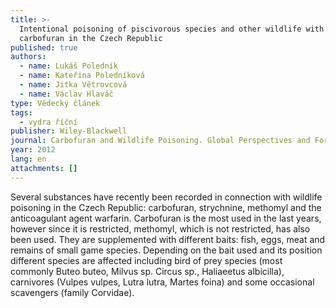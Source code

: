 ```yaml
---
title: >-
  Intentional poisoning of piscivorous species and other wildlife with
  carbofuran in the Czech Republic
published: true
authors:
  - name: Lukáš Poledník
  - name: Kateřina Poledníková
  - name: Jitka Větrovcová
  - name: Václav Hlaváč
type: Vědecký článek
tags:
  - vydra říční
publisher: Wiley-Blackwell
journal: Carbofuran and Wildlife Poisoning. Global Perspectives and Forensic Approaches
year: 2012
lang: en
attachments: []
---
```

Several substances have recently been recorded in connection with wildlife poisoning in the Czech Republic: carbofuran, strychnine, methomyl and the anticoagulant agent warfarin. Carbofuran is the most used in the last years, however since it is restricted, methomyl, which is not restricted, has also been used. They are supplemented with different baits: fish, eggs, meat and remains of small game species. Depending on the bait used and its position different species are affected including bird of prey species (most commonly Buteo buteo, Milvus sp. Circus sp., Haliaeetus albicilla), carnivores (Vulpes vulpes, Lutra lutra, Martes foina) and some occasional scavengers (family Corvidae).
